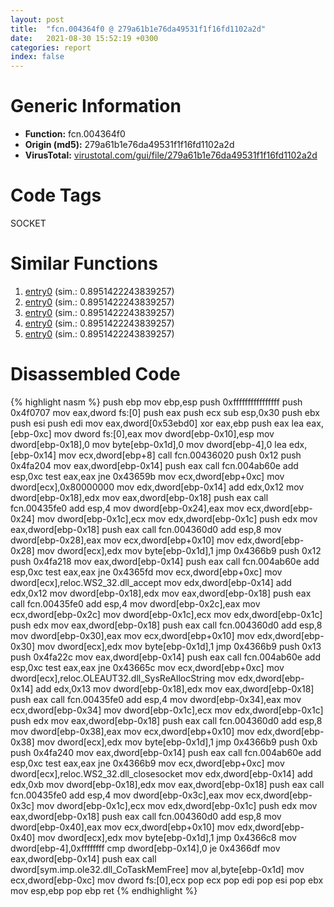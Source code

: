 ```yaml
---
layout: post
title:  "fcn.004364f0 @ 279a61b1e76da49531f1f16fd1102a2d"
date:   2021-08-30 15:52:19 +0300
categories: report
index: false
---
```


# Generic Information
- **Function:** fcn.004364f0
- **Origin (md5):** 279a61b1e76da49531f1f16fd1102a2d
- **VirusTotal:** [virustotal.com/gui/file/279a61b1e76da49531f1f16fd1102a2d][virustotal_ref]

# Code Tags
<span class="tag" id="SOCKET">SOCKET</span>


# Similar Functions

1. [entry0][similar_1_ref] (sim.: 0.8951422243839257)
2. [entry0][similar_2_ref] (sim.: 0.8951422243839257)
3. [entry0][similar_3_ref] (sim.: 0.8951422243839257)
4. [entry0][similar_4_ref] (sim.: 0.8951422243839257)
5. [entry0][similar_5_ref] (sim.: 0.8951422243839257)


# Disassembled Code

{% highlight nasm %}
push ebp
mov ebp,esp
push 0xffffffffffffffff
push 0x4f0707
mov eax,dword fs:[0]
push eax
push ecx
sub esp,0x30
push ebx
push esi
push edi
mov eax,dword[0x53ebd0]
xor eax,ebp
push eax
lea eax,[ebp-0xc]
mov dword fs:[0],eax
mov dword[ebp-0x10],esp
mov dword[ebp-0x18],0
mov byte[ebp-0x1d],0
mov dword[ebp-4],0
lea edx,[ebp-0x14]
mov ecx,dword[ebp+8]
call fcn.00436020
push 0x12
push 0x4fa204
mov eax,dword[ebp-0x14]
push eax
call fcn.004ab60e
add esp,0xc
test eax,eax
jne 0x43659b
mov ecx,dword[ebp+0xc]
mov dword[ecx],0x80000000
mov edx,dword[ebp-0x14]
add edx,0x12
mov dword[ebp-0x18],edx
mov eax,dword[ebp-0x18]
push eax
call fcn.00435fe0
add esp,4
mov dword[ebp-0x24],eax
mov ecx,dword[ebp-0x24]
mov dword[ebp-0x1c],ecx
mov edx,dword[ebp-0x1c]
push edx
mov eax,dword[ebp-0x18]
push eax
call fcn.004360d0
add esp,8
mov dword[ebp-0x28],eax
mov ecx,dword[ebp+0x10]
mov edx,dword[ebp-0x28]
mov dword[ecx],edx
mov byte[ebp-0x1d],1
jmp 0x4366b9
push 0x12
push 0x4fa218
mov eax,dword[ebp-0x14]
push eax
call fcn.004ab60e
add esp,0xc
test eax,eax
jne 0x4365fd
mov ecx,dword[ebp+0xc]
mov dword[ecx],reloc.WS2_32.dll_accept
mov edx,dword[ebp-0x14]
add edx,0x12
mov dword[ebp-0x18],edx
mov eax,dword[ebp-0x18]
push eax
call fcn.00435fe0
add esp,4
mov dword[ebp-0x2c],eax
mov ecx,dword[ebp-0x2c]
mov dword[ebp-0x1c],ecx
mov edx,dword[ebp-0x1c]
push edx
mov eax,dword[ebp-0x18]
push eax
call fcn.004360d0
add esp,8
mov dword[ebp-0x30],eax
mov ecx,dword[ebp+0x10]
mov edx,dword[ebp-0x30]
mov dword[ecx],edx
mov byte[ebp-0x1d],1
jmp 0x4366b9
push 0x13
push 0x4fa22c
mov eax,dword[ebp-0x14]
push eax
call fcn.004ab60e
add esp,0xc
test eax,eax
jne 0x43665c
mov ecx,dword[ebp+0xc]
mov dword[ecx],reloc.OLEAUT32.dll_SysReAllocString
mov edx,dword[ebp-0x14]
add edx,0x13
mov dword[ebp-0x18],edx
mov eax,dword[ebp-0x18]
push eax
call fcn.00435fe0
add esp,4
mov dword[ebp-0x34],eax
mov ecx,dword[ebp-0x34]
mov dword[ebp-0x1c],ecx
mov edx,dword[ebp-0x1c]
push edx
mov eax,dword[ebp-0x18]
push eax
call fcn.004360d0
add esp,8
mov dword[ebp-0x38],eax
mov ecx,dword[ebp+0x10]
mov edx,dword[ebp-0x38]
mov dword[ecx],edx
mov byte[ebp-0x1d],1
jmp 0x4366b9
push 0xb
push 0x4fa240
mov eax,dword[ebp-0x14]
push eax
call fcn.004ab60e
add esp,0xc
test eax,eax
jne 0x4366b9
mov ecx,dword[ebp+0xc]
mov dword[ecx],reloc.WS2_32.dll_closesocket
mov edx,dword[ebp-0x14]
add edx,0xb
mov dword[ebp-0x18],edx
mov eax,dword[ebp-0x18]
push eax
call fcn.00435fe0
add esp,4
mov dword[ebp-0x3c],eax
mov ecx,dword[ebp-0x3c]
mov dword[ebp-0x1c],ecx
mov edx,dword[ebp-0x1c]
push edx
mov eax,dword[ebp-0x18]
push eax
call fcn.004360d0
add esp,8
mov dword[ebp-0x40],eax
mov ecx,dword[ebp+0x10]
mov edx,dword[ebp-0x40]
mov dword[ecx],edx
mov byte[ebp-0x1d],1
jmp 0x4366c8
mov dword[ebp-4],0xffffffff
cmp dword[ebp-0x14],0
je 0x4366df
mov eax,dword[ebp-0x14]
push eax
call dword[sym.imp.ole32.dll_CoTaskMemFree]
mov al,byte[ebp-0x1d]
mov ecx,dword[ebp-0xc]
mov dword fs:[0],ecx
pop ecx
pop edi
pop esi
pop ebx
mov esp,ebp
pop ebp
ret
{% endhighlight %}


[similar_1_ref]: /report/entry0@0e66c3fce75cce83f1c3995d74ac315a
[similar_2_ref]: /report/entry0@375c70aa8cd15694a9e2040c7467d619
[similar_3_ref]: /report/entry0@008ebacd307f3ac8942baa09393de50a
[similar_4_ref]: /report/entry0@6a91a6bba7f089de643ea198a525c5aa
[similar_5_ref]: /report/entry0@1ad8df9cf1d781bf2acc8965dea0570e
[virustotal_ref]: https://www.virustotal.com/gui/file/279a61b1e76da49531f1f16fd1102a2d